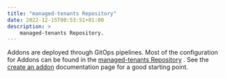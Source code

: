 ```yaml
---
title: "managed-tenants Repository"
date: 2022-12-15T00:53:51+01:00
description: >
    managed-tenants Repository.
---
```


Addons are deployed through GitOps pipelines. Most of the configuration for Addons can
be found in the
[managed-tenants Repository](https://gitlab.cee.redhat.com/service/managed-tenants)
. See the
[create an addon](https://gitlab.cee.redhat.com/service/managed-tenants/-/blob/main/docs/tenants/create_an_addon.md)
documentation page for a good starting point.
